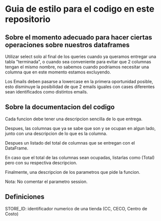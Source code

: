 # Guia de estilo para el codigo en este repositorio

## Sobre el momento adecuado para hacer ciertas operaciones sobre nuestros dataframes

Utilizar select solo al final de los queries cuando ya queramos entregar una tabla
"terminada", o cuando sea conveniente para evitar que 2 columnas tengan el mismo
nombre, no sabemos cuando podriamos necesitar una columna que en este momento estamos
excluyendo.

Los Emails deben pasarse a lowercase en la primera oportunidad posible, esto disminuye
la posibilidad de que 2 emails iguales con cases diferentes sean identificados como
distintos emails.

## Sobre la documentacion del codigo

Cada funcion debe tener una descripcion sencilla de lo que entrega.

Despues, las columnas que ya se sabe que son y se ocupan en algun lado, junto con
una descripcion de lo que es la columna.

Despues un listado del total de columnas que se entregan con el DataFrame.

En caso que el total de las columnas sean ocupadas, listarlas como (Total) pero
con su respectiva descripcion.

Finalmente, una descripcion de los parametros que pide la funcion.

Nota: No comentar el parametro session.

## Definiciones

STORE_ID: identificador numerico de una tienda (CC, CECO, Centro de Costo)